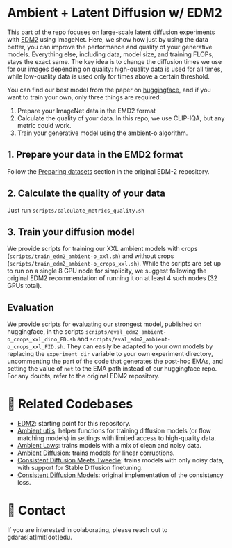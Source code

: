 
# Ambient + Latent Diffusion w/ EDM2

This part of the repo focuses on large-scale latent diffusion experiments with [EDM2](https://github.com/NVlabs/edm2) using ImageNet. Here, we show how just by using the data better, you can improve the performance and quality of your generative models. Everything else, including data, model size, and training FLOPs, stays the exact same. The key idea is to change the diffusion times we use for our images depending on quality: high-quality data is used for all times, while low-quality data is used only for times above a certain threshold.

You can find our best model from the paper on [huggingface](https://huggingface.co/giannisdaras/ambient-o-imagenet512-xxl-with-crops), and if you want to train your own, only three things are required:
1. Prepare your ImageNet data in the EMD2 format
2. Calculate the quality of your data. In this repo, we use CLIP-IQA, but any metric could work.
3. Train your generative model using the ambient-o algorithm.

## 1. Prepare your data in the EMD2 format

Follow the [Preparing datasets](https://github.com/NVlabs/edm2#preparing-datasets) section in the original EDM-2 repository.

## 2. Calculate the quality of your data

Just run `scripts/calculate_metrics_quality.sh`

## 3. Train your diffusion model

We provide scripts for training our XXL ambient models with crops (`scripts/train_edm2_ambient-o_xxl.sh`) and without crops (`scripts/train_edm2_ambient-o_crops_xxl.sh`). While the scripts are set up to run on a single 8 GPU node for simplicity, we suggest following the original EDM2 recommendation of running it on at least 4 such nodes (32 GPUs total).

## Evaluation

We provide scripts for evaluating our strongest model, published on huggingface, in the scripts `scripts/eval_edm2_ambient-o_crops_xxl_dino_FD.sh` and `scripts/eval_edm2_ambient-o_crops_xxl_FID.sh`. They can easily be adapted to your own models by replacing the `experiment_dir` variable to your own experiment directory, uncommenting the part of the code that generates the post-hoc EMAs, and setting the value of `net` to the EMA path instead of our huggingface repo. For any doubts, refer to the original EDM2 repository.

# 🔗 Related Codebases

* [EDM2](https://github.com/NVlabs/edm2): starting point for this repository.
* [Ambient utils](https://github.com/giannisdaras/ambient-utils): helper functions for training diffusion models (or flow matching models) in settings with limited access to high-quality data.
* [Ambient Laws](https://github.com/giannisdaras/ambient-laws): trains models with a mix of clean and noisy data.
* [Ambient Diffusion](https://github.com/giannisdaras/ambient-diffusion): trains models for linear corruptions.
* [Consistent Diffusion Meets Tweedie](https://github.com/giannisdaras/ambient-tweedie): trains models with only noisy data, with support for Stable Diffusion finetuning.
* [Consistent Diffusion Models](https://github.com/giannisdaras/cdm): original implementation of the consistency loss.


# 📧 Contact

If you are interested in colaborating, please reach out to gdaras[at]mit[dot]edu.
